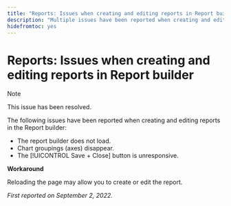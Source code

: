 ```yaml
---
title: "Reports: Issues when creating and editing reports in Report builder"
description: "Multiple issues have been reported when creating and editing reports in the Report builder."
hidefromtoc: yes
---
```


# Reports: Issues when creating and editing reports in Report builder

>[!NOTE]
>
>This issue has been resolved.


The following issues have been reported when creating and editing reports in the Report builder:

* The report builder does not load.
* Chart groupings (axes) disappear.
* The [!UICONTROL Save + Close] button is unresponsive.

**Workaround**

Reloading the page may allow you to create or edit the report.

_First reported on September 2, 2022._

